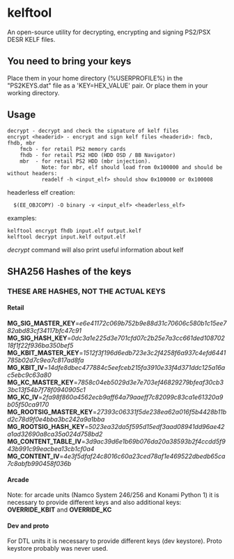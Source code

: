 # kelftool

An open-source utility for decrypting, encrypting and signing PS2/PSX DESR KELF files.

## You need to bring your keys

Place them in your home directory (%USERPROFILE%) in the "PS2KEYS.dat" file as a 'KEY=HEX_VALUE' pair. Or place them in your working directory.

## Usage

    decrypt - decrypt and check the signature of kelf files
	encrypt <headerid> - encrypt and sign kelf files <headerid>: fmcb, fhdb, mbr
		fmcb - for retail PS2 memory cards
		fhdb - for retail PS2 HDD (HDD OSD / BB Navigator)
		mbr  - for retail PS2 HDD (mbr injection).
		       Note: for mbr, elf should load from 0x100000 and should be without headers:
		       readelf -h <input_elf> should show 0x100000 or 0x100008
headerless elf creation:

      $(EE_OBJCOPY) -O binary -v <input_elf> <headerless_elf>
examples:

	kelftool encrypt fhdb input.elf output.kelf
    kelftool decrypt input.kelf output.elf

*decrypt* command will also print useful information about kelf

## SHA256 Hashes of the keys

### THESE ARE HASHES, NOT THE ACTUAL KEYS

#### Retail

**MG_SIG_MASTER_KEY**=*e6e41172c069b752b9e88d31c70606c580b1c15ee782abd83cf34117bfc47c91*
**MG_SIG_HASH_KEY**=*0dc3a1e225d3e701cfd07c2b25e7a3cc661ded10870218f1f22f936ba350bef5*
**MG_KBIT_MASTER_KEY**=*1512f3f196d6edb723e3c2f4258f6a937c4efd6441785b02d7c9ea7c817ad8fa*
**MG_KBIT_IV**=*14dfe8dbec477884c5eefceb215fa3910e33f4d371ddc125a16ac5ebc9c63a80*
**MG_KC_MASTER_KEY**=*7858c04eb5029d3e7e703ef46829279bfeaf30cb33bc13f54b7f78f0940905c1*
**MG_KC_IV**=*2fa98f860a4562ecb9aff64a79aaeff7c82099c83ca1e61320a9b05f50ca9170*
**MG_ROOTSIG_MASTER_KEY**=*27393c06331f5de238ea62a016f5b4428b11bd2c78d9f0e4bba3bc242a9a1bba*
**MG_ROOTSIG_HASH_KEY**=*5023ea32da5f595d15edf3aad08941dd96ae42a1ad32690a8ca35a024d758bd2*
**MG_CONTENT_TABLE_IV**=*3d9ac39d6e1b69b076da20a38593b2f4ccdd5f943b991c99eacbea13cb1cf0a4*
**MG_CONTENT_IV**=*4e3f5dfaf24c8016c60a23ced78af1e469522dbedb65ca7c8abfb990458f036b*

#### Arcade

Note: for arcade units (Namco System 246/256 and Konami Python 1) it is necessary to provide different keys and also additional keys: **OVERRIDE_KBIT** and **OVERRIDE_KC**

#### Dev and proto

For DTL units it is necessary to provide different keys (dev keystore). Proto keystore probably was never used.
